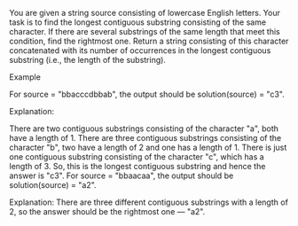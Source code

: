 You are given a string source consisting of lowercase English letters. Your task is to find the longest contiguous substring consisting of the same character. If there are several substrings of the same length that meet this condition, find the rightmost one. Return a string consisting of this character concatenated with its number of occurrences in the longest contiguous substring (i.e., the length of the substring).

Example

For source = "bbacccdbbab", the output should be solution(source) = "c3".

Explanation:

There are two contiguous substrings consisting of the character "a", both have a length of 1.
There are three contiguous substrings consisting of the character "b", two have a length of 2 and one has a length of 1.
There is just one contiguous substring consisting of the character "c", which has a length of 3. So, this is the longest contiguous substring and hence the answer is "c3".
For source = "bbaacaa", the output should be solution(source) = "a2".

Explanation:
There are three different contiguous substrings with a length of 2, so the answer should be the rightmost one — "a2".
